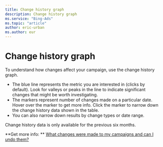```yaml
---
title: Change history graph
description: Change history graph
ms.service: "Bing-Ads"
ms.topic: "article"
author: eric-urban
ms.author: eur
---
```


# Change history graph

To understand how changes affect your campaign, use the change history graph.
- The blue line represents the metric you are interested in (clicks by default). Look for valleys or peaks          in the line to indicate significant changes that might be worth investigating.
- The markers represent number of changes made on a particular date.          Hover over the marker to get more info. Click the marker to narrow down the change history data shown in the table.
- You can also narrow down results by change types or date range.

Change history data is only available for the previous six months.

**Get more info: **    [What changes were made to my campaigns and can I undo them?](../hlp_BA_CONC_ChangeHistoryGraph.md)


